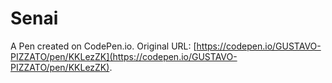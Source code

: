 # Senai 

A Pen created on CodePen.io. Original URL: [https://codepen.io/GUSTAVO-PIZZATO/pen/KKLezZK](https://codepen.io/GUSTAVO-PIZZATO/pen/KKLezZK).

